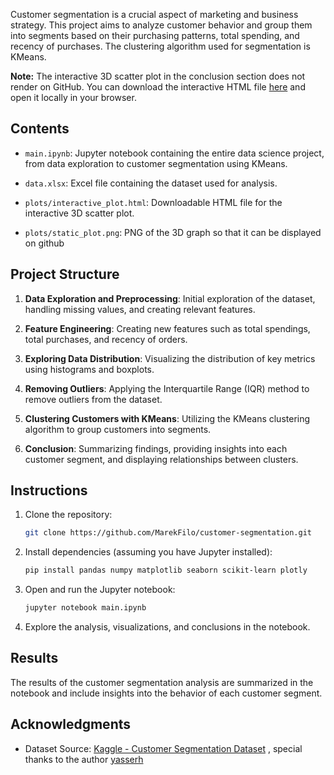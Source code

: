 Customer segmentation is a crucial aspect of marketing and business strategy. This project aims to analyze customer behavior and group them into segments based on their purchasing patterns, total spending, and recency of purchases. The clustering algorithm used for segmentation is KMeans.

**Note:** The interactive 3D scatter plot in the conclusion section does not render on GitHub. You can download the interactive HTML file [here](graphs/interactive_scatter_plot.html) and open it locally in your browser.

## Contents

- `main.ipynb`: Jupyter notebook containing the entire data science project, from data exploration to customer segmentation using KMeans.

- `data.xlsx`: Excel file containing the dataset used for analysis.

- `plots/interactive_plot.html`: Downloadable HTML file for the interactive 3D scatter plot.

- `plots/static_plot.png`: PNG of the 3D graph so that it can be displayed on github

## Project Structure

1. **Data Exploration and Preprocessing**: Initial exploration of the dataset, handling missing values, and creating relevant features.

2. **Feature Engineering**: Creating new features such as total spendings, total purchases, and recency of orders.

3. **Exploring Data Distribution**: Visualizing the distribution of key metrics using histograms and boxplots.

4. **Removing Outliers**: Applying the Interquartile Range (IQR) method to remove outliers from the dataset.

5. **Clustering Customers with KMeans**: Utilizing the KMeans clustering algorithm to group customers into segments.

6. **Conclusion**: Summarizing findings, providing insights into each customer segment, and displaying relationships between clusters.

## Instructions

1. Clone the repository:

    ```bash
    git clone https://github.com/MarekFilo/customer-segmentation.git
    ```

2. Install dependencies (assuming you have Jupyter installed):

    ```bash
    pip install pandas numpy matplotlib seaborn scikit-learn plotly
    ```

3. Open and run the Jupyter notebook:

    ```bash
    jupyter notebook main.ipynb
    ```

4. Explore the analysis, visualizations, and conclusions in the notebook.

## Results

The results of the customer segmentation analysis are summarized in the notebook and include insights into the behavior of each customer segment.

## Acknowledgments

- Dataset Source: [Kaggle - Customer Segmentation Dataset](https://www.kaggle.com/datasets/yasserh/customer-segmentation-dataset) , special thanks to the author [yasserh](https://www.kaggle.com/yasserh)